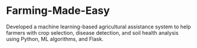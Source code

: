 # Farming-Made-Easy
Developed a machine learning-based agricultural assistance system to help farmers with crop  selection, disease detection, and soil health analysis using Python, ML algorithms, and Flask. 
